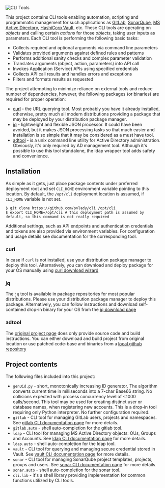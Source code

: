 ![CLI Tools](https://raw.githubusercontent.com/svlady/cli/master/doc/cli-logo.png)

This project contains CLI tools enabling automation, scripting and programmatic management for such applications as [GitLab](https://about.gitlab.com/), [SonarQube](https://www.sonarqube.org/), [MS Active Directory](https://msdn.microsoft.com/en-us/library/cc223122.aspx), [HashiCorp Vault](https://www.vaultproject.io/), etc. These CLI tools are operating on _objects_ and calling certain _actions_ for those _objects_, taking user inputs as parameters. Each CLI tool is performing the following basic tasks:

* Collects required and optional arguments via command line parameters
* Validates provided arguments against defined rules and patterns
* Performs additional sanity checks and complex parameter validation
* Translates arguments (object, action, parameters) into API call
* Invokes Application (Service) APIs using specified credentials
* Collects API call results and handles errors and exceptions
* Filters and formats results as requested

The project attempting to minimize reliance on external tools and reduce number of dependencies, however, the following packages (or binaries) are required for proper operation:

* [curl](https://curl.haxx.se/) - the URL querying tool. Most probably you have it already installed, otherwise, pretty much all modern distributions providing a package that may be deployed by your distribution package manager.
* [jq](https://stedolan.github.io/jq/) - lightweight and flexible JSON processor. It could have been avoided, but it makes JSON processing tasks so that much easier and installation is so simple that it may be considered as a must have tool.
* [adtool](https://gp2x.org/adtool/) - is a unix command line utility for Active Directory administration. Obviously, it's only required by AD management tool. Although it's possible to use this tool standalone, the ldap wrapper tool adds safety and convenience.

## Installation
As simple as it gets, just place package contents under preferred deployment root and set `CLI_HOME` environment variable pointing to this location. By default, the `/opt/cli` deployment location is assumed, if `CLI_HOME` variable is not set.

```shell
$ git clone https://github.com/svlady/cli /opt/cli
$ export CLI_HOME=/opt/cli # this deployment path is assumed by default, so this command is not really required
```

Additional settings, such as API endpoints and authentication credentials and tokens are also provided via environment variables. For configuration and usage details see documentation for the corresponding tool.

### curl
In case if `curl` is not installed, use your distribution package manager to deploy this tool. Alternatively, you can download and deploy package for your OS manually using [curl download wizard](https://curl.haxx.se/dlwiz/?type=bin)

### jq
The `jq` tool is available in package repositories for most popular distributions. Please use your distribution package manager to deploy this package. Alternatively, you can follow instructions and download self-contained drop-in binary for your OS from the [jq download page](https://stedolan.github.io/jq/download/)

### adtool
The [original project page](https://gp2x.org/adtool/) does only provide source code and build instructions. You can either download and build project from original location or use patched code-base and binaries from a [local github repository](https://github.com/svlady/adtool)

## Project contents

The following files included into this project:

* `genUid.py` - short, monotonically increasing ID generator. The algorithm converts current time in milliseconds into a 7-char Base66 string. No collisions expected with process concurrency level of <1000 calls/second. This tool may be used for creating distinct user or database names, when registering new accounts. This is a drop-in tool requiring only Python interpreter. No further configuration required.
* `gitlab` - CLI tool for managing GitLab users, projects and namespaces. See [gitlab CLI documentation page](doc/README.gitlab.md) for more details.
* `gitlab.auto` - shell auto-completion for the gitlab tool.
* `ldap` - CLI tool for managing MS Active Directory objects: OUs, Groups and Accounts. See [ldap CLI documentation page](doc/README.ldap.md) for more details.
* `ldap.auto` - shell auto-completion for the ldap tool.
* `vault` - CLI tool for querying and managing secure credential stored in Vault. See [vault CLI documentation page](doc/README.vault.md) for more details.
* `sonar` - CLI tool for managing SonarQube project templates, projects, groups and users. See [sonar CLI documentation page](doc/README.sonar.md) for more details.
* `sonar.auto` - shell auto-completion for the sonar tool.
* `cli.lib` - it's a shell library providing implementation for common functions utilized by CLI tools.
